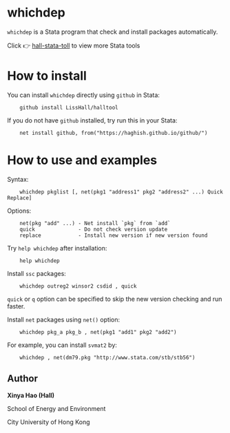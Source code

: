 # whichdep
`whichdep` is a Stata program that check and install packages automatically.

Click  👉 [hall-stata-toll](https://github.com/LissHall/hall-stata-tool) to view more Stata tools

# How to install
You can install `whichdep` directly using `github` in Stata:

```{js}
    github install LissHall/halltool
```

If you do not have `github` installed, try run this in your Stata:

```{js}
    net install github, from("https://haghish.github.io/github/")
```

# How to use and examples

Syntax:
```{js}
    whichdep pkglist [, net(pkg1 "address1" pkg2 "address2" ...) Quick Replace]
```
Options:
```{js}
    net(pkg "add" ...) - Net install `pkg` from `add`
    quick              - Do not check version update
    replace            - Install new version if new version found
```

Try `help whichdep` after installation:

```{js}
    help whichdep
```

Install `ssc` packages:

```{js}
    whichdep outreg2 winsor2 csdid , quick
```

`quick` or `q` option can be specified to skip the new version checking and run faster.

Install `net` packages using `net()` option:

```{js}
    whichdep pkg_a pkg_b , net(pkg1 "add1" pkg2 "add2")
```

For example, you can install `svmat2` by:

```{js}
    whichdep , net(dm79.pkg "http://www.stata.com/stb/stb56")
```


Author
------
  **Xinya Hao (Hall)**  

  School of Energy and Environment

  City University of Hong Kong 
